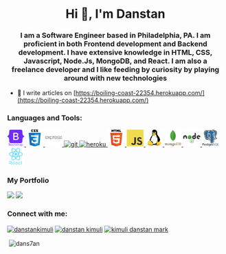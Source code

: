 
<!--
**Dans7an/Dans7an** is a ✨ _special_ ✨ repository because its `README.md` (this file) appears on your GitHub profile. -->
<h1 align="center">Hi 👋, I'm Danstan</h1>
<h3 align="center">I am a Software Engineer based in Philadelphia, PA. I am proficient in both Frontend development and Backend development. I have extensive knowledge in HTML, CSS, Javascript, Node.Js, MongoDB, and React. I am also a freelance developer and I like feeding by curiosity by playing around with new technologies</h3>

- 📝 I write articles on [https://boiling-coast-22354.herokuapp.com/](https://boiling-coast-22354.herokuapp.com/)

<h3 align="left">Languages and Tools:</h3>
<p align="left"> <a href="https://getbootstrap.com" target="_blank"> <img src="https://raw.githubusercontent.com/devicons/devicon/master/icons/bootstrap/bootstrap-plain-wordmark.svg" alt="bootstrap" width="40" height="40"/> </a> <a href="https://www.w3schools.com/css/" target="_blank"> <img src="https://raw.githubusercontent.com/devicons/devicon/master/icons/css3/css3-original-wordmark.svg" alt="css3" width="40" height="40"/> </a> <a href="https://expressjs.com" target="_blank"> <img src="https://raw.githubusercontent.com/devicons/devicon/master/icons/express/express-original-wordmark.svg" alt="express" width="40" height="40"/> </a> <a href="https://git-scm.com/" target="_blank"> <img src="https://www.vectorlogo.zone/logos/git-scm/git-scm-icon.svg" alt="git" width="40" height="40"/> </a> <a href="https://heroku.com" target="_blank"> <img src="https://www.vectorlogo.zone/logos/heroku/heroku-icon.svg" alt="heroku" width="40" height="40"/> </a> <a href="https://www.w3.org/html/" target="_blank"> <img src="https://raw.githubusercontent.com/devicons/devicon/master/icons/html5/html5-original-wordmark.svg" alt="html5" width="40" height="40"/> </a> <a href="https://developer.mozilla.org/en-US/docs/Web/JavaScript" target="_blank"> <img src="https://raw.githubusercontent.com/devicons/devicon/master/icons/javascript/javascript-original.svg" alt="javascript" width="40" height="40"/> </a> <a href="https://www.linux.org/" target="_blank"> <img src="https://raw.githubusercontent.com/devicons/devicon/master/icons/linux/linux-original.svg" alt="linux" width="40" height="40"/> </a> <a href="https://www.mongodb.com/" target="_blank"> <img src="https://raw.githubusercontent.com/devicons/devicon/master/icons/mongodb/mongodb-original-wordmark.svg" alt="mongodb" width="40" height="40"/> </a> <a href="https://nodejs.org" target="_blank"> <img src="https://raw.githubusercontent.com/devicons/devicon/master/icons/nodejs/nodejs-original-wordmark.svg" alt="nodejs" width="40" height="40"/> </a> <a href="https://www.postgresql.org" target="_blank"> <img src="https://raw.githubusercontent.com/devicons/devicon/master/icons/postgresql/postgresql-original-wordmark.svg" alt="postgresql" width="40" height="40"/> </a> <a href="https://reactjs.org/" target="_blank"> <img src="https://raw.githubusercontent.com/devicons/devicon/master/icons/react/react-original-wordmark.svg" alt="react" width="40" height="40"/> </a> </p>

<h3>My Portfolio</h3>
<img src="demo.gif">
<img src="demo2.gif">
<h3 align="left">Connect with me:</h3>
<p align="left">
<a href="https://twitter.com/danstankimuli" target="blank"><img align="center" src="https://cdn.jsdelivr.net/npm/simple-icons@3.0.1/icons/twitter.svg" alt="danstankimuli" height="30" width="40" /></a>
<a href="https://www.linkedin.com/in/danstan-kimuli-5892901a9/" target="blank"><img align="center" src="https://cdn.jsdelivr.net/npm/simple-icons@3.0.1/icons/linkedin.svg" alt="danstan kimuli" height="30" width="40" /></a>
<a href="https://www.facebook.com/danstan.mark/" target="blank"><img align="center" src="https://cdn.jsdelivr.net/npm/simple-icons@3.0.1/icons/facebook.svg" alt="kimuli danstan mark" height="30" width="40" /></a>
</p>
<p>&nbsp;<img align="center" src="https://github-readme-stats.vercel.app/api?username=dans7an&show_icons=true&locale=en" alt="dans7an" /></p>
